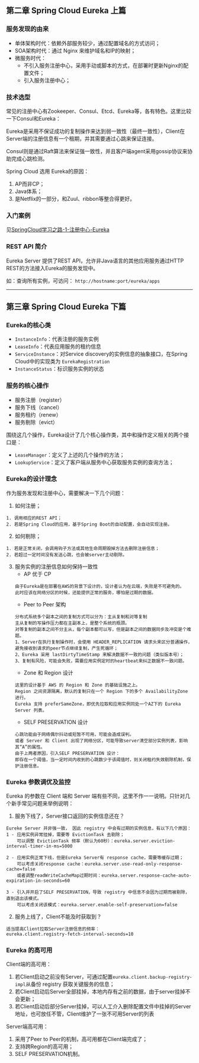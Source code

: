 ## 第二章 Spring Cloud Eureka 上篇

### 服务发现的由来

- 单体架构时代：依赖外部服务较少，通过配置域名的方式访问；
- SOA架构时代：通过 Nginx 来维护域名和IP的映射；
- 微服务时代：
    - 不引入服务注册中心，采用手动或脚本的方式，在部署时更新Nginx的配置文件；
    - 引入服务注册中心；
    
### 技术选型
    
常见的注册中心有Zookeeper、Consul、Etcd、Eureka等，各有特色。这里比较一下Consul和Eureka：

Eureka是采用不保证成功的复制操作来达到弱一致性（最终一致性），Client在Server端的注册信息有一个租期，并其需要通过心跳来保证连接。

Consul则是通过Raft算法来保证强一致性，并且客户端agent采用gossip协议来协助完成心跳检测。

Spring Cloud 选用 Eureka的原因：
1. AP而非CP；
2. Java体系；
3. 是Netflix的一部分，和Zuul、ribbon等整合得更好。

### 入门案例
见[SpringCloud学习之路-1-注册中心-Eureka](https://iamwzt.github.io/2019/08/22/SpringCloud%E5%AD%A6%E4%B9%A0%E4%B9%8B%E8%B7%AF-1-%E6%B3%A8%E5%86%8C%E4%B8%AD%E5%BF%83-Eureka/)

### REST API 简介
Eureka Server 提供了REST API，允许非Java语言的其他应用服务通过HTTP REST的方法接入Eureka的服务发现中。

如：查询所有实例，可访问： `http://hostname:port/eureka/apps`

---

## 第三章 Spring Cloud Eureka 下篇

### Eureka的核心类
- `InstanceInfo`：代表注册的服务实例
- `LeaseInfo`：代表应用服务的租约信息
- `ServiceInstance`：对Service discovery的实例信息的抽象接口，在Spring Cloud中的实现类为 `EurekaRegistration`
- `InstanceStatus`：标识服务实例的状态

### 服务的核心操作
- 服务注册（register）
- 服务下线（cancel）
- 服务租约（renew）
- 服务剔除（evict）

围绕这几个操作，Eureka设计了几个核心操作类，其中和操作定义相关的两个接口是：
- `LeaseManager`：定义了上述的几个操作的方法；
- `LookupService`：定义了客户端从服务中心获取服务实例的查询方法；

### Eureka的设计理念

作为服务发现和注册中心，需要解决一下几个问题：
1. 如何注册；
```
1. 调用相应的REST API；
2. 若是Spring Cloud的应用，基于Spring Boot的自动配置，会自动实现注册。
```
2. 如何剔除；
```
1. 若是正常关闭，会调用钩子方法或其他生命周期毁掉方法去删除注册信息；
2. 若超过一定时间没有发送心跳，也会被server主动剔除。
```
3. 服务实例的注册信息如何保持一致性
    - AP 优于 CP
    ```
    由于Eureka是在部署在AWS的背景下设计的，设计者认为在云端，失败是不可避免的。
    此时应该在网络分区的时候，还能提供正常的服务，哪怕是过期的数据。
    ```
    - Peer to Peer 架构
    ```
    分布式系统多个副本之间的复制方式可以分为：主从复制和对等复制
    主从复制的写操作压力都在主副本上，是整个系统的瓶颈。
    对等复制的副本之间不分主从，每个副本都可以写，但是副本之间的数据同步及冲突是个难题。
    1、Server在执行复制操作时，会使用 HEADER_REPLICATION 请求头来区分普通操作，避免接收到请求的peer节点继续复制，产生死循环；
    2、Eureka 采用 lastDirtyTimeStamp 来解决数据不一致的问题（类似版本号）；
    3、复制有风险，可能会失败，需要应用实例定时的heartbeat来纠正数据不一致问题。
    ```
    - Zone 和 Region 设计
    ```
    这里的设计基于 AWS 的 Region 和 Zone 的基础设施之上。
    Region 之间资源隔离，默认的复制只在一个 Region 下的多个 AvailabilityZone 进行。
    Eureka 支持 preferSameZone，即优先拉取和应用实例同处一个AZ下的 Eureka Server 列表。
    ```
    - SELF PRESERVATION 设计
    ```
    心跳功能由于网络偶尔抖动或短暂不可用，可能会造成误判。
    或者 Server 和 Client 出现了网络分区，可能导致server清空部分实例列表，影响其“A”的属性。
    由于上两者原因，引入SELF PRESERVATION 设计：
    即存在一个阈值，当一定时间内收到的心跳数少于该阈值时，则关闭租约失效剔除机制，保护注册信息。
    ```

### Eureka 参数调优及监控

Eureka 的参数在 Client 端和 Server 端有些不同，这里不作一一说明。只针对几个新手常见问题来举例说明：

1. 服务下线了，Server接口返回的实例信息还在？
```
Eureke Server 并非强一致， 因此 registry 中会有过期的实例信息，有以下几个原因：
1 - 应用实例异常挂掉，需要等 EvictionTask 去剔除；
    可以调整 EvictionTask 频率（默认为60秒）：eureka.server.eviction-interval-timer-in-ms=5000
    
2 - 应用实例正常下线，但是Eureka Server有 response cache，需要等缓存过期；
    可以考虑关闭response cache：eureka.server.use-read-only-response-cache=false
    或者调整readWriteCacheMap过期时间：eureka.server.response-cache-auto-expiration-in-seconds=60
    
3 - 引入并开启了SELF PRESERVATION，导致 registry 中信息不会因为过期而被剔除，直到退出该模式。
    可以考虑关闭该模式：eureka.server.enable-self-preservation=false
```
2. 服务上线了，Client不能及时获取到？
```
适当提高Client拉取Server注册信息的频率：
eureka.client.registry-fetch-interval-seconds=10
```

### Eureka 的高可用
Client端的高可用：
1. 若Client启动之前没有Server，可通过配置`eureka.client.backup-registry-impl`从备份 registry 获取关键服务的信息；
2. 若Client启动后Server全部挂掉，本地内存有之前的数据，由于server挂掉不会更新；
3. 若Client启动后部分Server挂掉，可以人工介入删除配置文件中挂掉的Server地址，也可放任不管，Client维护了一张不可用Server的列表

Server端高可用：
1. 采用了Peer to Peer的机制，高可用都在Client端完成了；
2. 支持跨Region的高可用；
3. SELF PRESERVATION机制。
